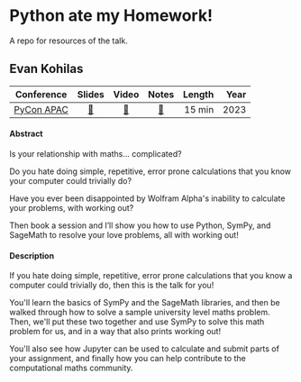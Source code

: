 # Python ate my Homework!
A repo for resources of the talk.

## Evan Kohilas

| Conference | Slides | Video | Notes | Length | Year |
|------------|:------:|:-----:|:-----:|-------:|-----:|
| [PyCon APAC](https://2023-apac.pycon.jp/) | [🔗]() | [🔗](https://www.youtube.com/watch?v=RvPjFTwXWTI&t=22129s) | [🔗](https://2023-apac.pycon.jp/timetable?id=WQREM9) | 15 min | 2023 |

#### Abstract
Is your relationship with maths... complicated?

Do you hate doing simple, repetitive, error prone calculations that you know your computer could trivially do?

Have you ever been disappointed by Wolfram Alpha's inability to calculate your problems, with working out?

Then book a session and I’ll show you how to use Python, SymPy, and SageMath to resolve your love problems, all with working out!

#### Description
If you hate doing simple, repetitive, error prone calculations that you know a computer could trivially do, then this is the talk for you!

You'll learn the basics of SymPy and the SageMath libraries, and then be walked through how to solve a sample university level maths problem. Then, we'll put these two together and use SymPy to solve this math problem for us, and in a way that also prints working out!

You'll also see how Jupyter can be used to calculate and submit parts of your assignment, and finally how you can help contribute to the computational maths community.
